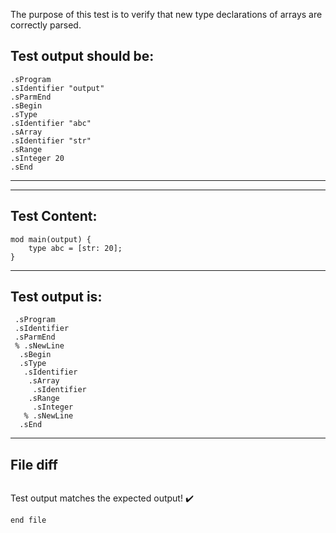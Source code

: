 The purpose of this test is to verify that new type declarations of arrays are correctly parsed.

Test output should be:
------------------------
```
.sProgram
.sIdentifier "output"
.sParmEnd
.sBegin
.sType
.sIdentifier "abc"
.sArray
.sIdentifier "str"
.sRange
.sInteger 20
.sEnd
```
------------------------

-------------------------

Test Content: 
-------------------------
```
mod main(output) {
    type abc = [str: 20];
}
```
------------------------
Test output is: 
-------------------------
```
 .sProgram
 .sIdentifier
 .sParmEnd
 % .sNewLine
  .sBegin
  .sType
   .sIdentifier
    .sArray
     .sIdentifier
    .sRange
     .sInteger
   % .sNewLine
  .sEnd

```
------------------------

File diff
-------------------------
```diff

```
Test output matches the expected output! :heavy_check_mark:

```
end file
